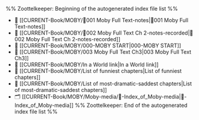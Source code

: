 %% Zoottelkeeper: Beginning of the autogenerated index file list  %%
- 📄 [[CURRENT-Book/MOBY/🎤001 Moby Full Text-notes|🎤001 Moby Full Text-notes]]
- 📄 [[CURRENT-Book/MOBY/🎤002 Moby Full Text Ch 2-notes-recorded|🎤002 Moby Full Text Ch 2-notes-recorded]]
- 📄 [[CURRENT-Book/MOBY/000-MOBY START|000-MOBY START]]
- 📄 [[CURRENT-Book/MOBY/003 Moby Full Text Ch3|003 Moby Full Text Ch3]]
- 📄 [[CURRENT-Book/MOBY/In a World link|In a World link]]
- 📄 [[CURRENT-Book/MOBY/List of funniest chapters|List of funniest chapters]]
- 📄 [[CURRENT-Book/MOBY/List of most-dramatic-saddest chapters|List of most-dramatic-saddest chapters]]
- 🗂️ [[CURRENT-Book/MOBY/Moby-media/🧠-Index_of_Moby-media|🧠-Index_of_Moby-media]]
%% Zoottelkeeper: End of the autogenerated index file list  %%
